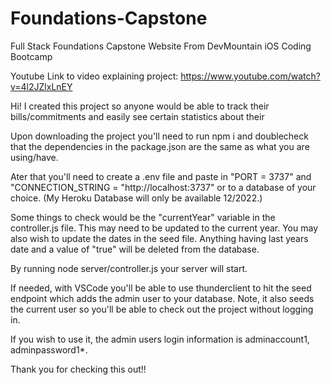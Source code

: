 # Foundations-Capstone
Full Stack Foundations Capstone Website From DevMountain iOS Coding Bootcamp

Youtube Link to video explaining project: https://www.youtube.com/watch?v=4l2JZlxLnEY

Hi!  I created this project so anyone would be able to track their bills/commitments and easily see certain statistics about their

Upon downloading the project you'll need to run npm i and doublecheck that the dependencies in the package.json are the same as what you are using/have.

Ater that you'll need to create a .env file and paste in "PORT = 3737" and "CONNECTION_STRING = "http://localhost:3737" or to a database of your choice. (My Heroku Database will only be available 12/2022.)

Some things to check would be the "currentYear" variable in the controller.js file.  This may need to be updated to the current year.
You may also wish to update the dates in the seed file.  Anything having last years date and a value of "true" will be deleted from the database.

By running node server/controller.js your server will start.

If needed, with VSCode you'll be able to use thunderclient to hit the seed endpoint which adds the admin user to your database.  Note, it also seeds the current user so you'll be able to check out the project without logging in.

If you wish to use it, the admin users login information is adminaccount1, adminpassword1*.

Thank you for checking this out!!
